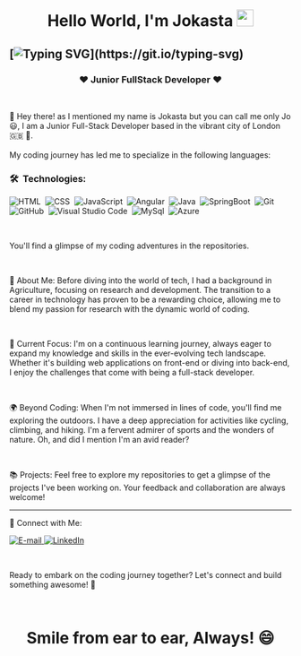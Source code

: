 <h1 align="center">
  Hello World, I'm Jokasta <img src="https://user-images.githubusercontent.com/54871373/218266461-db91e064-5ffd-4976-afa1-8d6f679464cc.gif" width="30">
</h1> 

[![Typing SVG](https://readme-typing-svg.herokuapp.com/?color=f5f5f7&size=38&left=true&vCenter=true&width=1000&lines=Welcome+to+my+GitHub!!!;)](https://git.io/typing-svg)
---

<h3 align="center">
  ❤️ Junior FullStack Developer ❤️
</h3>

<br>

👋 Hey there! as I mentioned my name is Jokasta but you can call me only Jo 😃, I am a Junior Full-Stack Developer based in the vibrant city of London 🇬🇧 🎡. 
<br>
<br>
My coding journey has led me to specialize in the following languages: 


### 🛠 &nbsp;Technologies: 
![HTML](https://img.shields.io/badge/-HTML-000000?style=flat&logo=HTML5)&nbsp;
![CSS](https://img.shields.io/badge/-CSS-000000?style=flat&logo=CSS3&logoColor=1572B6)&nbsp;
![JavaScript](https://img.shields.io/badge/-JavaScript-000000?style=flat&logo=javascript)&nbsp;
![Angular](https://img.shields.io/badge/-Angular-000000?style=flat&logo=angular)&nbsp;
![Java](https://img.shields.io/badge/-Java-000000?style=flat&logo=Java)&nbsp;
![SpringBoot](https://img.shields.io/badge/-SpringBoot-000000?style=flat&logo=SpringBoot)&nbsp;
![Git](https://img.shields.io/badge/-Git-000000?style=flat&logo=git)&nbsp;
![GitHub](https://img.shields.io/badge/-GitHub-000000?style=flat&logo=github)&nbsp;
![Visual Studio Code](https://img.shields.io/badge/-VSCode-000000?style=flat&logo=visual-studio-code&logoColor=007ACC)&nbsp;
![MySql](https://img.shields.io/badge/-MySql-000000?style=flat&logo=mysql)&nbsp;
![Azure](https://img.shields.io/badge/-Azure-000000?style=flat&logo=azure)&nbsp;

<br>

You'll find a glimpse of my coding adventures in the repositories.

<br>

🌱 About Me:
Before diving into the world of tech, I had a background in Agriculture, focusing on research and development. The transition to a career in technology has proven to be a rewarding choice, allowing me to blend my passion for research with the dynamic world of coding.

<br>

🚀 Current Focus:
I'm on a continuous learning journey, always eager to expand my knowledge and skills in the ever-evolving tech landscape. Whether it's building web applications on front-end or diving into back-end, I enjoy the challenges that come with being a full-stack developer.

<br>

🌍 Beyond Coding:
When I'm not immersed in lines of code, you'll find me exploring the outdoors. I have a deep appreciation for activities like cycling, climbing, and hiking. I'm a fervent admirer of sports and the wonders of nature. Oh, and did I mention I'm an avid reader?

<br>

📚 Projects:
Feel free to explore my repositories to get a glimpse of the projects I've been working on. Your feedback and collaboration are always welcome!

---

🔗 Connect with Me:
<div>
<p>
<a href="mailto:jokasta.29@gmail.com">
<img src="https://img.shields.io/badge/-email-020114?style=for-the-badge&amp;logo=microsoft-outlook&amp;logoColor=EBD03E&amp;color:FFF" alt="E-mail">

  
</a>
<a href="https://www.linkedin.com/in/jokasta-regina-de-oliveira-4a807a11b"><img src="https://img.shields.io/badge/-LinkedIn-020114?style=for-the-badge&amp;logo=linkedin&amp;logoColor=EBD03E&amp;color:FFF" alt="LinkedIn"></a>
</p>
</div>

<br>

Ready to embark on the coding journey together? Let's connect and build something awesome! 🚀

<br>

<h1 align="center">
Smile from ear to ear, Always! 😄
</h1>
